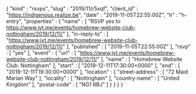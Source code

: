 {
  "kind" : "rsvps",
  "slug" : "2019/11/r5xqf",
  "client_id" : "https://indigenous.realize.be",
  "date" : "2019-11-05T22:55:00Z",
  "h" : "h-entry",
  "properties" : {
    "name" : [ "RSVP yes to https://www.jvt.me/events/homebrew-website-club-nottingham/2019/12/11/" ],
    "in-reply-to" : [ "https://www.jvt.me/events/homebrew-website-club-nottingham/2019/12/11/" ],
    "published" : [ "2019-11-05T22:55:00Z" ],
    "rsvp" : [ "yes" ],
    "event" : {
      "url" : [ "https://www.jvt.me/events/homebrew-website-club-nottingham/2019/12/11/" ],
      "name" : [ "Homebrew Website Club: Nottingham" ],
      "start" : [ "2019-12-11T17:30:00+0000" ],
      "end" : [ "2019-12-11T19:30:00+0000" ],
      "location" : {
        "street-address" : [ "72 Maid Marian Way" ],
        "locality" : [ "Nottingham" ],
        "country-name" : [ "United Kingdom" ],
        "postal-code" : [ "NG1 6BJ" ]
      }
    }
  }
}
